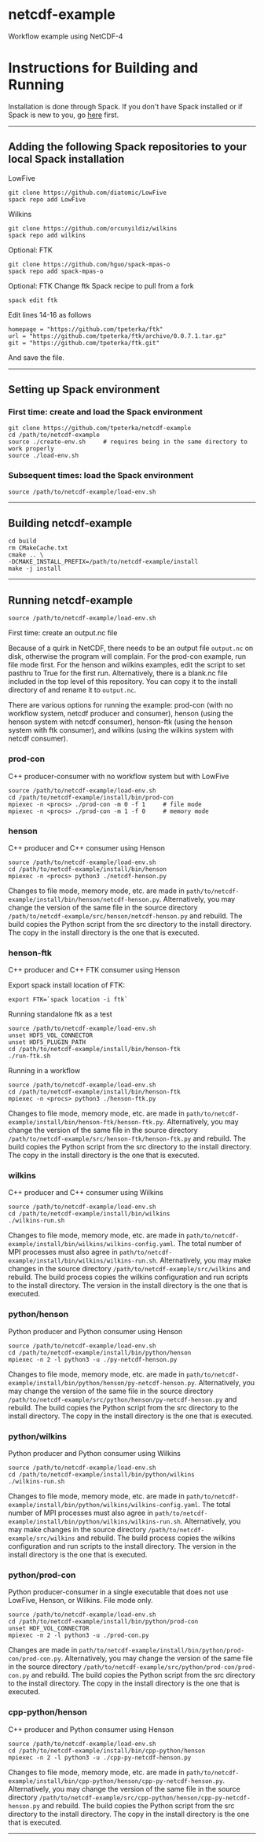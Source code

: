 # netcdf-example
Workflow example using NetCDF-4

# Instructions for Building and Running

Installation is done through Spack. If you don't have Spack installed or if Spack is new to you, go [here](https://spack.readthedocs.io/en/latest/) first.

-----

## Adding the following Spack repositories to your local Spack installation

LowFive
```
git clone https://github.com/diatomic/LowFive
spack repo add LowFive
```

Wilkins
```
git clone https://github.com/orcunyildiz/wilkins
spack repo add wilkins
```

Optional: FTK
```
git clone https://github.com/hguo/spack-mpas-o
spack repo add spack-mpas-o
```

Optional: FTK
Change ftk Spack recipe to pull from a fork
```
spack edit ftk
```

Edit lines 14-16 as follows
```
homepage = "https://github.com/tpeterka/ftk"
url = "https://github.com/tpeterka/ftk/archive/0.0.7.1.tar.gz"
git = "https://github.com/tpeterka/ftk.git"
```
And save the file.

-----

## Setting up Spack environment

### First time: create and load the Spack environment

```
git clone https://github.com/tpeterka/netcdf-example
cd /path/to/netcdf-example
source ./create-env.sh     # requires being in the same directory to work properly
source ./load-env.sh
```

### Subsequent times: load the Spack environment

```
source /path/to/netcdf-example/load-env.sh
```

----

## Building netcdf-example

```
cd build
rm CMakeCache.txt
cmake .. \
-DCMAKE_INSTALL_PREFIX=/path/to/netcdf-example/install
make -j install
```

-----

## Running netcdf-example

```
source /path/to/netcdf-example/load-env.sh
```

First time: create an output.nc file

Because of a quirk in NetCDF, there needs to be an output file `output.nc` on disk, otherwise the program will complain. For the prod-con example, run file mode first. For the henson and wilkins
examples, edit the script to set pasthru to True for the first run. Alternatively, there is a blank.nc file included in the top level of this repository. You can copy it to the install directory of
and rename it to `output.nc`.

There are various options for running the example: prod-con (with no workflow system, netcdf producer and consumer), henson (using the henson system with netcdf consumer), henson-ftk (using the henson system with ftk consumer), and wilkins (using the wilkins system with netcdf consumer).

### prod-con

C++ producer-consumer with no workflow system but with LowFive

```
source /path/to/netcdf-example/load-env.sh
cd /path/to/netcdf-example/install/bin/prod-con
mpiexec -n <procs> ./prod-con -m 0 -f 1     # file mode
mpiexec -n <procs> ./prod-con -m 1 -f 0     # memory mode
```

### henson

C++ producer and C++ consumer using Henson

```
source /path/to/netcdf-example/load-env.sh
cd /path/to/netcdf-example/install/bin/henson
mpiexec -n <procs> python3 ./netcdf-henson.py
```

Changes to file mode, memory mode, etc. are made in `path/to/netcdf-example/install/bin/henson/netcdf-henson.py`. Alternatively, you may change the version of the same file in the source directory
`/path/to/netcdf-example/src/henson/netcdf-henson.py` and rebuild. The build copies the Python script from the src directory to the install directory. The copy in the install directory is the one that
is executed.

### henson-ftk

C++ producer and C++ FTK consumer using Henson

Export spack install location of FTK:
```
export FTK=`spack location -i ftk`
```

Running standalone ftk as a test
```
source /path/to/netcdf-example/load-env.sh
unset HDF5_VOL_CONNECTOR
unset HDF5_PLUGIN_PATH
cd /path/to/netcdf-example/install/bin/henson-ftk
./run-ftk.sh
```

Running in a workflow
```
source /path/to/netcdf-example/load-env.sh
cd /path/to/netcdf-example/install/bin/henson-ftk
mpiexec -n <procs> python3 ./henson-ftk.py
```

Changes to file mode, memory mode, etc. are made in `path/to/netcdf-example/install/bin/henson-ftk/henson-ftk.py`. Alternatively, you may change the version of the same file in the source directory
`/path/to/netcdf-example/src/henson-ftk/henson-ftk.py` and rebuild. The build copies the Python script from the src directory to the install directory. The copy in the install directory is the one that
is executed.

### wilkins

C++ producer and C++ consumer using Wilkins

```
source /path/to/netcdf-example/load-env.sh
cd /path/to/netcdf-example/install/bin/wilkins
./wilkins-run.sh
```

Changes to file mode, memory mode, etc. are made in `path/to/netcdf-example/install/bin/wilkins/wilkins-config.yaml`. The total number of MPI processes must also agree in
`path/to/netcdf-example/install/bin/wilkins/wilkins-run.sh`. Alternatively, you may make changes in the source directory `/path/to/netcdf-example/src/wilkins` and rebuild. The build process copies the
wilkins configuration and run scripts to the install directory. The version in the install directory is the one that is executed.

### python/henson

Python producer and Python consumer using Henson

```
source /path/to/netcdf-example/load-env.sh
cd /path/to/netcdf-example/install/bin/python/henson
mpiexec -n 2 -l python3 -u ./py-netcdf-henson.py
```

Changes to file mode, memory mode, etc. are made in `path/to/netcdf-example/install/bin/python/henson/py-netcdf-henson.py`. Alternatively, you may change the version of the same file in the source directory
`/path/to/netcdf-example/src/python/henson/py-netcdf-henson.py` and rebuild. The build copies the Python script from the src directory to the install directory. The copy in the install directory is the one that
is executed.

### python/wilkins

Python producer and Python consumer using Wilkins

```
source /path/to/netcdf-example/load-env.sh
cd /path/to/netcdf-example/install/bin/python/wilkins
./wilkins-run.sh
```

Changes to file mode, memory mode, etc. are made in `path/to/netcdf-example/install/bin/python/wilkins/wilkins-config.yaml`. The total number of MPI processes must also agree in
`path/to/netcdf-example/install/bin/python/wilkins/wilkins-run.sh`. Alternatively, you may make changes in the source directory `/path/to/netcdf-example/src/wilkins` and rebuild. The build process copies the
wilkins configuration and run scripts to the install directory. The version in the install directory is the one that is executed.

### python/prod-con

Python producer-consumer in a single executable that does not use LowFive, Henson, or Wilkins. File mode only.

```
source /path/to/netcdf-example/load-env.sh
cd /path/to/netcdf-example/install/bin/python/prod-con
unset HDF_VOL_CONNECTOR
mpiexec -n 2 -l python3 -u ./prod-con.py
```

Changes are made in `path/to/netcdf-example/install/bin/python/prod-con/prod-con.py`. Alternatively, you may change the version of the same file in the source directory
`/path/to/netcdf-example/src/python/prod-con/prod-con.py` and rebuild. The build copies the Python script from the src directory to the install directory. The copy in the install directory is the one that
is executed.

### cpp-python/henson

C++ producer and Python consumer using Henson

```
source /path/to/netcdf-example/load-env.sh
cd /path/to/netcdf-example/install/bin/cpp-python/henson
mpiexec -n 2 -l python3 -u ./cpp-py-netcdf-henson.py
```

Changes to file mode, memory mode, etc. are made in `path/to/netcdf-example/install/bin/cpp-python/henson/cpp-py-netcdf-henson.py`. Alternatively, you may change the version of the same file in the source directory
`/path/to/netcdf-example/src/cpp-python/henson/cpp-py-netcdf-henson.py` and rebuild. The build copies the Python script from the src directory to the install directory. The copy in the install directory is the one that
is executed.

-----
